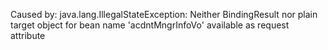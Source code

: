 Caused by: java.lang.IllegalStateException: Neither BindingResult nor plain target object for bean name 'acdntMngrInfoVo' available as request attribute
